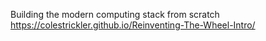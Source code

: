 Building the modern computing stack from scratch
https://colestrickler.github.io/Reinventing-The-Wheel-Intro/
